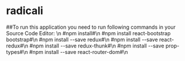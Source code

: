 # radicali
##To run this application you need to run following commands in your Source Code Editor:
\n
#npm install#\n
#npm install react-bootstrap bootstrap#\n
#npm install --save redux#\n
#npm install --save react-redux#\n
#npm install --save redux-thunk#\n
#npm install --save prop-types#\n
#npm install --save react-router-dom#\n
